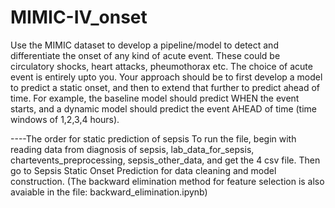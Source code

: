 # MIMIC-IV_onset
Use the MIMIC dataset to develop a pipeline/model to detect and differentiate the onset of any kind of acute event. These could be circulatory shocks, heart attacks, pheumothorax etc. The choice of acute event is entirely upto you. Your approach should be to first develop a model to predict a static onset, and then to extend that further to predict ahead of time. For example, the baseline model should predict WHEN the event starts, and a dynamic model should predict the event AHEAD of time (time windows of 1,2,3,4 hours). 


----The order for static prediction of sepsis
To run the file, begin with reading data from diagnosis of sepsis, lab_data_for_sepsis, chartevents_preprocessing, sepsis_other_data, and get the 4 csv file. 
Then go to Sepsis Static Onset Prediction for data cleaning and model construction. (The backward elimination method for feature selection is also avaiable in the file: backward_elimination.ipynb)
